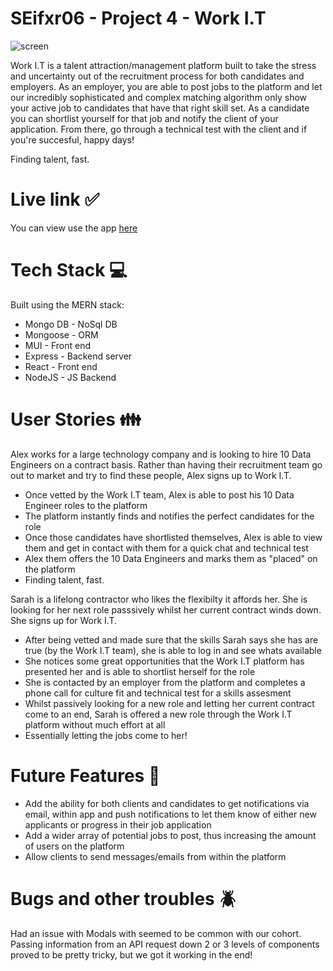 # SEifxr06 - Project 4 - Work I.T

![screen](https://user-images.githubusercontent.com/26127452/165869270-d08a3c44-2bd5-4953-8f55-485207ae06ac.png)

Work I.T is a talent attraction/management platform built to take the stress and uncertainty out of the recruitment process for both candidates and employers. As an employer, you are able to post jobs to the platform and let our incredibly sophisticated and complex matching algorithm only show your active job to candidates that have that right skill set.
As a candidate you can shortlist yourself for that job and notify the client of your application. From there, go through a technical test with the client and if you're succesful, happy days! 

Finding talent, fast.

# Live link :white_check_mark:
You can view use the app [here](https://immense-dawn-44556.herokuapp.com/)

# Tech Stack :computer:
Built using the MERN stack:

* Mongo DB - NoSql DB
* Mongoose - ORM
* MUI - Front end
* Express - Backend server
* React - Front end
* NodeJS - JS Backend

# User Stories :family:
Alex works for a large technology company and is looking to hire 10 Data Engineers on a contract basis. Rather than having their recruitment team go out to market and try to find these people, Alex signs up to Work I.T.
* Once vetted by the Work I.T team, Alex is able to post his 10 Data Engineer roles to the platform
* The platform instantly finds and notifies the perfect candidates for the role
* Once those candidates have shortlisted themselves, Alex is able to view them and get in contact with them for a quick chat and technical test
* Alex them offers the 10 Data Engineers and marks them as "placed" on the platform
* Finding talent, fast.

Sarah is a lifelong contractor who likes the flexibilty it affords her. She is looking for her next role passsively whilst her current contract winds down. She signs up for Work I.T.
* After being vetted and made sure that the skills Sarah says she has are true (by the Work I.T team), she is able to log in and see whats available
* She notices some great opportunities that the Work I.T platform has presented her and is able to shortlist herself for the role
* She is contacted by an employer from the platform and completes a phone call for culture fit and technical test for a skills assesment
* Whilst passively looking for a new role and letting her current contract come to an end, Sarah is offered a new role through the Work I.T platform without much effort at all
* Essentially letting the jobs come to her!

# Future Features :crystal_ball:
* Add the ability for both clients and candidates to get notifications via email, within app and push notifications to let them know of either new applicants or progress in their job application
* Add a wider array of potential jobs to post, thus increasing the amount of users on the platform
* Allow clients to send messages/emails from within the platform

# Bugs and other troubles :beetle:
Had an issue with Modals with seemed to be common with our cohort. Passing information from an API request down 2 or 3 levels of components proved to be pretty tricky, but we got it working in the end! 
